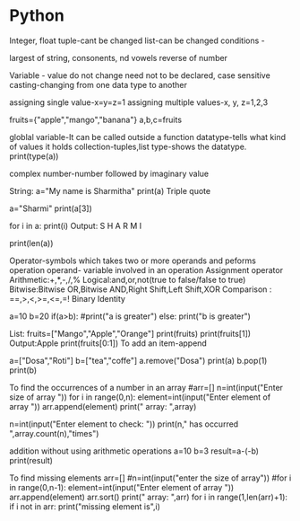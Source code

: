 # Python
Integer, float
tuple-cant be changed   list-can be changed
conditions - 


largest of string, consonents, nd vowels
reverse of number

Variable - value do not change
need not to be declared, case sensitive
casting-changing from one data type to another

assigning single value-x=y=z=1
assigning multiple values-x, y, z=1,2,3

fruits={"apple","mango","banana"}
a,b,c=fruits

globlal variable-It can be called outside a function
datatype-tells what kind of values it holds
collection-tuples,list
type-shows the datatype. print(type(a))

complex number-number followed by imaginary value

String:
a="My name is Sharmitha"
print(a)
Triple quote

a="Sharmi"
print(a[3])

for i in a:
print(i)
Output: S
	H
	A
	R
	M
	I

print(len(a))


Operator-symbols which takes two or more operands and peforms operation
operand- variable involved in an operation
Assignment operator
Arithmetic:+,*,-,/,%
Logical:and,or,not(true to false/false to true)
Bitwise:Bitwise OR,Bitwise AND,Right Shift,Left Shift,XOR
Comparison : ==,>,<,>=,<=,=!
Binary 
Identity


a=10
b=20
if(a>b):
    #print("a is greater")
else:
    print("b is greater")

List: fruits=["Mango","Apple","Orange"]
print(fruits)
print(fruits[1])  Output:Apple
print(fruits[0:1])
To add an item-append

a=["Dosa","Roti"]
b=["tea","coffe"]
a.remove("Dosa")
print(a)
b.pop(1)
print(b)

To find the occurrences of a number in an array
#arr=[]
n=int(input("Enter size of array "))
for i in range(0,n):
    element=int(input("Enter element of array "))
    arr.append(element)
print(" array: ",array)

n=int(input("Enter element to check: "))
print(n," has occurred ",array.count(n),"times")

addition without using arithmetic operations
a=10
b=3
result=a-(-b)
print(result)

To find missing elements
arr=[]
#n=int(input("enter the size of array"))
#for i in range(0,n-1):
    element=int(input("Enter element of array "))
    arr.append(element)
    arr.sort()
print(" array: ",arr)
for i in range(1,len(arr)+1):
    if i not in arr:
        print("missing element is",i)

 
